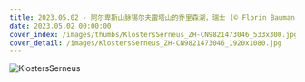 ```yaml
---
title: 2023.05.02 - 阿尔卑斯山脉锡尔夫雷塔山的乔里森湖，瑞士 (© Florin Baumann/Getty Images)
date: 2023.05.02 00:00:00
cover_index: /images/thumbs/KlostersSerneus_ZH-CN9821473046_533x300.jpg
cover_detail: /images/KlostersSerneus_ZH-CN9821473046_1920x1080.jpg
---
```


![KlostersSerneus](/images/KlostersSerneus_ZH-CN9821473046_1920x1080.jpg)
